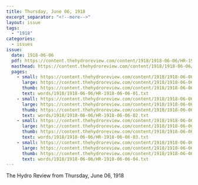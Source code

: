 ```yaml
---
title: Thursday, June 06, 1918
excerpt_separator: "<!--more-->"
layout: issue
tags:
  - "1918"
categories:
  - issues
issue:
  date: 1918-06-06
  pdf: https://content.thehydroreview.com/content/1918/1918-06-06/HR-1918-06-06.pdf
  masthead: https://content.thehydroreview.com/content/1918/1918-06-06/masthead/HR-1918-06-06.jpg
  pages:
    - small: https://content.thehydroreview.com/content/1918/1918-06-06/small/HR-1918-06-06-01.jpg
      large: https://content.thehydroreview.com/content/1918/1918-06-06/large/HR-1918-06-06-01.jpg
      thumb: https://content.thehydroreview.com/content/1918/1918-06-06/thumbnails/HR-1918-06-06-01.jpg
      text: words/1918/1918-06-06/HR-1918-06-06-01.txt
    - small: https://content.thehydroreview.com/content/1918/1918-06-06/small/HR-1918-06-06-02.jpg
      large: https://content.thehydroreview.com/content/1918/1918-06-06/large/HR-1918-06-06-02.jpg
      thumb: https://content.thehydroreview.com/content/1918/1918-06-06/thumbnails/HR-1918-06-06-02.jpg
      text: words/1918/1918-06-06/HR-1918-06-06-02.txt
    - small: https://content.thehydroreview.com/content/1918/1918-06-06/small/HR-1918-06-06-03.jpg
      large: https://content.thehydroreview.com/content/1918/1918-06-06/large/HR-1918-06-06-03.jpg
      thumb: https://content.thehydroreview.com/content/1918/1918-06-06/thumbnails/HR-1918-06-06-03.jpg
      text: words/1918/1918-06-06/HR-1918-06-06-03.txt
    - small: https://content.thehydroreview.com/content/1918/1918-06-06/small/HR-1918-06-06-04.jpg
      large: https://content.thehydroreview.com/content/1918/1918-06-06/large/HR-1918-06-06-04.jpg
      thumb: https://content.thehydroreview.com/content/1918/1918-06-06/thumbnails/HR-1918-06-06-04.jpg
      text: words/1918/1918-06-06/HR-1918-06-06-04.txt
---
```


The Hydro Review from Thursday, June 06, 1918

<!--more-->

